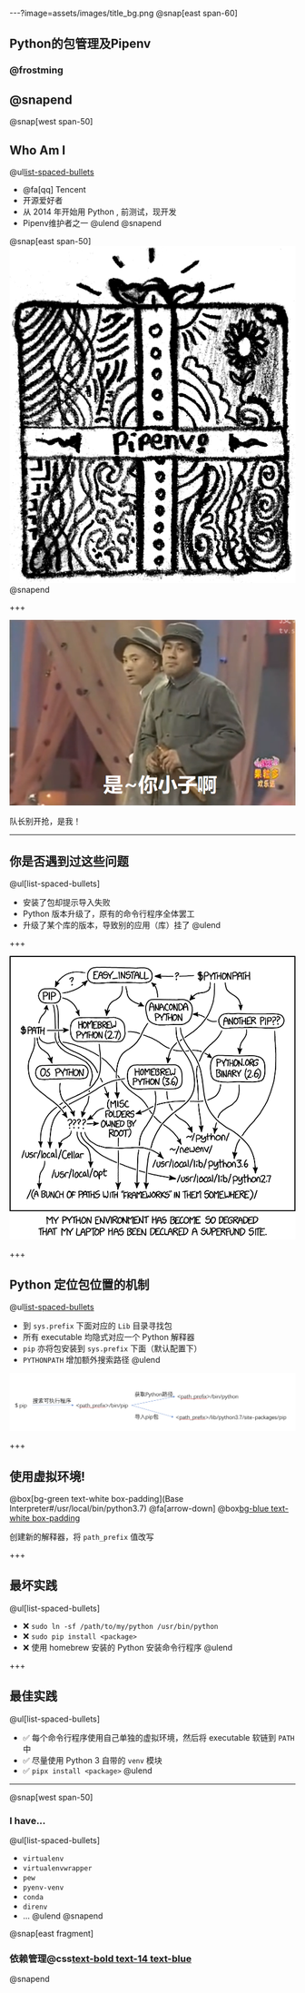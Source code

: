 ---?image=assets/images/title_bg.png
@snap[east span-60]
## Python的包管理及Pipenv

### @frostming
@snapend
---

@snap[west span-50]
## Who Am I
@ul[list-spaced-bullets](false)
- @fa[qq] Tencent
- 开源爱好者
- 从 2014 年开始用 Python , 前测试，现开发
- Pipenv维护者之一
@ulend
@snapend

@snap[east span-50]
![Pipenv logo](assets/images/pipenv.png)
@snapend

+++

![Comic image](assets/images/comic.png)

队长别开抢，是我！

---

## 你是否遇到过这些问题

@ul[list-spaced-bullets]
- 安装了包却提示导入失败
- Python 版本升级了，原有的命令行程序全体罢工
- 升级了某个库的版本，导致别的应用（库）挂了
@ulend

+++

![python_environemnt](assets/images/python_environment_2x.png)

+++

## Python 定位包位置的机制

@ul[list-spaced-bullets](false)
- 到 `sys.prefix` 下面对应的 `Lib` 目录寻找包
- 所有 executable 均隐式对应一个 Python 解释器
- `pip` 亦将包安装到 `sys.prefix` 下面（默认配置下）
- `PYTHONPATH` 增加额外搜索路径
@ulend

![pip-flow](assets/images/pip-flow.png)

+++

## 使用虚拟环境!

@box[bg-green text-white box-padding](Base Interpreter#/usr/local/bin/python3.7)
@fa[arrow-down]
@box[bg-blue text-white box-padding](Virtualenv#.venv/bin/python)

创建新的解释器，将 `path_prefix` 值改写

+++

## 最坏实践
@ul[list-spaced-bullets]
- ❌ `sudo ln -sf /path/to/my/python /usr/bin/python`
- ❌ `sudo pip install <package>`
- ❌ 使用 homebrew 安装的 Python 安装命令行程序
@ulend

+++
## 最佳实践
@ul[list-spaced-bullets]
- ✅ 每个命令行程序使用自己单独的虚拟环境，然后将 executable 软链到 `PATH` 中
- ✅ 尽量使用 Python 3 自带的 `venv` 模块
- ✅ `pipx install <package>`
@ulend

---
@snap[west span-50]
### I have...
@ul[list-spaced-bullets]
- `virtualenv`
- `virtualenvwrapper`
- `pew`
- `pyenv-venv`
- `conda`
- `direnv`
- ...
@ulend
@snapend

@snap[east fragment]
### 依赖管理@css[text-bold text-14 text-blue](?)
@snapend
